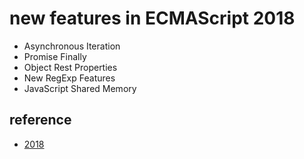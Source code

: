# new features in ECMAScript 2018

- Asynchronous Iteration
- Promise Finally
- Object Rest Properties
- New RegExp Features
- JavaScript Shared Memory

## reference

- [2018](https://www.w3schools.com/js/js_2018.asp)
